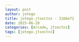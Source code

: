 ```yaml
---
layout: post
author: jotego
title: jotego.jtsectnz - 3166e72
date: 2025-06-20
categories: [Arcade, jtsectnz]
tags: [jotego.jtsectnz]
---
```


